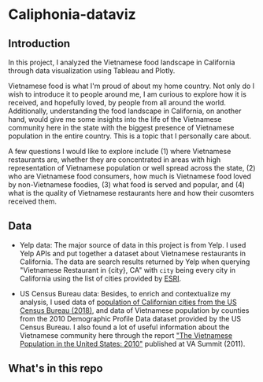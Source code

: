 # Caliphonia-dataviz

## Introduction

In this project, I analyzed the Vietnamese food landscape in California through data visualization using Tableau and Plotly.

Vietnamese food is what I'm proud of about my home country. Not only do I wish to introduce it to people around me, I am curious to explore how it is received, and hopefully loved, by people from all around the world. Additionally, understanding the food landscape in California, on another hand, would give me some insights into the life of the Vietnamese community here in the state with the biggest presence of Vietnamese population in the entire country. This is a topic that I personally care about.

A few questions I would like to explore include (1) where Vietnamese restaurants are, whether they are concentrated in areas with high representation of Vietnamese population or well spread across the state, (2) who are Vietnamese food consumers, how much is Vietnamese food loved by non-Vietnamese foodies, (3) what food is served and popular, and (4) what is the quality of Vietnamese restaurants here and how their cusomters received them.

## Data 

* Yelp data: The major source of data in this project is from Yelp. I used Yelp APIs and put together a dataset about Vietnamese restaurants in California. The data are search results returned by Yelp when querying "Vietnamese Restaurant in {city}, CA" with `city` being every city in California using the list of cities provided by [ESRI](https://www.esri.com/en-us/home). 

* US Census Bureau data: Besides, to enrich and contextualize my analysis, I used data of [population of Californian cities from the US Census Bureau (2018)](https://www.california-demographics.com/cities_by_population), and data of Vietnamese population by counties from the 2010 Demographic Profile Data dataset provided by the US Census Bureau. I also found a lot of useful information about the Vietnamese community here through the report ["The Vietnamese Population in the United States: 2010"](http://www.vasummit2011.org/docs/research/The%20Vietnamese%20Population%202010_July%202.2011.pdf) published at VA Summit (2011).

## What's in this repo



